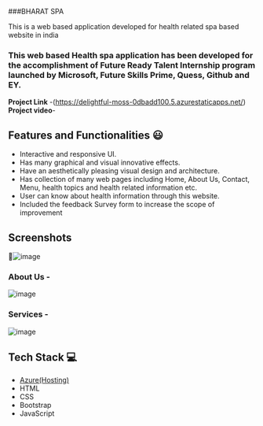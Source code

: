 ###BHARAT SPA

This is a web based application developed for health related spa based website in india

### This web based Health spa application has been developed for the accomplishment of Future Ready Talent Internship program launched by Microsoft, Future Skills Prime, Quess, Github and EY.


**Project Link** -(https://delightful-moss-0dbadd100.5.azurestaticapps.net/)
**Project video**-


## Features and Functionalities 😃

- Interactive and responsive UI.
- Has many graphical and visual innovative effects.
- Have an aesthetically pleasing visual design and architecture.
- Has collection of many web pages including Home, About Us, Contact, Menu, health topics and health related information etc.
- User can know about health information through this website.
- Included the feedback Survey form to increase the scope of improvement 

## Screenshots

 📸![image](https://github.com/saisrivardhan/FRT_PROJECT_BHARAT/assets/169836926/78dff18d-fa53-4ed6-8611-e6894ad4aeb2)




   

### About Us -



![image](https://github.com/saisrivardhan/FRT_PROJECT_BHARAT/assets/169836926/46a99cca-87ab-4cd0-90ad-3440ec49e07e)



### Services -


![image](https://github.com/saisrivardhan/FRT_PROJECT_BHARAT/assets/169836926/83a00cd7-6437-4d01-9848-cd3ef5d1b0e3)




## Tech Stack 💻

- [Azure(Hosting)](https://azure.microsoft.com/en-in/features/azure-portal/)
- HTML
- CSS
- Bootstrap
- JavaScript
